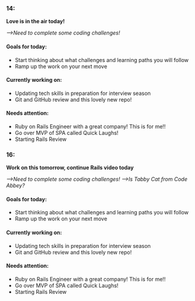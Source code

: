 ### 14:
**Love is in the air today!**<br>

*-->Need to complete some coding challenges!*
<br>

#### **Goals for today:**
* Start thinking about what challenges and learning paths you will follow<br>
* Ramp up the work on your next move<br>

#### **Currently working on:**
* Updating tech skills in preparation for interview season
* Git and GitHub review and this lovely new repo!

#### **Needs attention:**
* Ruby on Rails Engineer with a great company! This is for me!!
* Go over MVP of SPA called Quick Laughs!
* Starting Rails Review

### 16:
**Work on this tomorrow, continue Rails video today**<br>

*-->Need to complete some coding challenges!*
*-->Is Tabby Cat from Code Abbey?*
<br>

#### **Goals for today:**
* Start thinking about what challenges and learning paths you will follow<br>
* Ramp up the work on your next move<br>

#### **Currently working on:**
* Updating tech skills in preparation for interview season
* Git and GitHub review and this lovely new repo!

#### **Needs attention:**
* Ruby on Rails Engineer with a great company! This is for me!!
* Go over MVP of SPA called Quick Laughs!
* Starting Rails Review